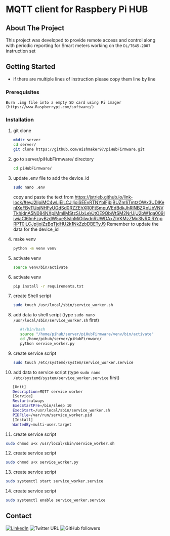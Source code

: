 <div id="top"></div>

<!-- PROJECT LOGO -->
# MQTT client for Raspbery Pi HUB


<!-- ABOUT THE PROJECT -->
## About The Project
This project was developed to provide remote access and control along with periodic reporting for Smart meters working on the `DL/T645-2007` instruction set

<!-- GETTING STARTED -->
## Getting Started
* if there are multiple lines of instruction please copy them line by line

### Prerequisites

   `Burn .img file into a empty SD card using Pi imager (https://www.Raspberrypi.com/software/)`

### Installation

1. git clone

   ```sh
   mkdir server
   cd server/
   git clone https://github.com/Wishmaker97/piHubFirmware.git
   ```

2. go to server/piHubFirmware/ directory

   ```sh
   cd piHubFirmware/
   ```
3. update .env file to add the device_id

   ```sh
   sudo nano .env
   ```
   copy and paste the text from https://jstrieb.github.io/link-lock/#eyJ2IjoiMC4wLjEiLCJlIjoiSEEyRTNYblFjbjBUZm1iTmtzOWx3UDlKenlXeFByTUpjNHFyUGdSd0RZZEhXR0FtSmpuVEdBdkJhRlNBZXpUbVNVTkhjdnA5N084NXpiMmllMStzSUxLeVJtOE9QbWtSM2NrUjU2bW1qa009IiwiaCI6ImFzayBzdW5ueSIsInMiOiIwdnRUWDAxZlVKMzZMc3lvRXlRYnpRPT0iLCJpIjoiZzBqTjdHU2k1NkZzbDBETyJ9 Remember to update the data for the device_id

4. make venv

   ```sh
   python -m venv venv
   ```

5. activate venv

   ```sh
   source venv/bin/activate
   ```
6. activate venv

   ```sh
   pip install -r requirements.txt
   ```

7. create Shell script

   ```sh
   sudo touch /usr/local/sbin/service_worker.sh
   ```

8. add data to shell script (type ```sudo nano /usr/local/sbin/service_worker.sh``` first)

   ```sh
      #!/bin/bash
      source "/home/pihub/server/piHubFirmware/venv/bin/activate"
      cd /home/pihub/server/piHubFirmware/
      python service_worker.py
   ```

9. create service script

   ```sh
   sudo touch /etc/systemd/system/service_worker.service
   ```

10. add data to service script (type ```sudo nano /etc/systemd/system/service_worker.service``` first)

   ```sh
      [Unit]
      Description=MQTT service worker
      [Service]
      Restart=always
      ExecStartPre=/bin/sleep 10
      ExecStart=/usr/local/sbin/service_worker.sh
      PIDFile=/var/run/service_worker.pid
      [Install]
      WantedBy=multi-user.target
   ```

11. create service script

   ```sh
   sudo chmod u+x /usr/local/sbin/service_worker.sh
   ```

12. create service script

   ```sh
   sudo chmod u+x service_worker.py
   ```

13. create service script

   ```sh
   sudo systemctl start service_worker.service
   ```

14. create service script

   ```sh
   sudo systemctl enable service_worker.service
   ```



<!-- CONTACT -->
## Contact

[![LinkedIn][linkedin-shield]][linkedin-url]  ![Twitter URL](https://img.shields.io/twitter/url?label=VishmikaFernan1&logo=twitter&style=for-the-badge&url=https%3A%2F%2Ftwitter.com%2FVishmikaFernan1) ![GitHub followers](https://img.shields.io/github/followers/Wishmaker97?logo=github&style=for-the-badge)



<!-- MARKDOWN LINKS & IMAGES -->
<!-- https://www.markdownguide.org/basic-syntax/#reference-style-links -->

[linkedin-shield]: https://img.shields.io/badge/-LinkedIn-black.svg?style=for-the-badge&logo=linkedin&colorB=555
[linkedin-url]: https://www.linkedin.com/in/vishmika-fernando-435923116/


